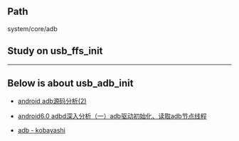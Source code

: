 ## Path  
system/core/adb


## Study on usb_ffs_init




---------------------------------------
## Below is about usb_adb_init

* [android adb源码分析(2)](https://blog.csdn.net/xgbing/article/details/52059755)

* [android6.0 adbd深入分析（一）adb驱动初始化、读取adb节点线程](http://www.voidcn.com/article/p-xhguqcka-ev.html)

* [adb - kobayashi](https://events.static.linuxfound.org/images/stories/pdf/lf_abs12_kobayashi.pdf)




